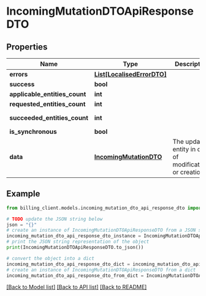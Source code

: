 # IncomingMutationDTOApiResponseDTO


## Properties

Name | Type | Description | Notes
------------ | ------------- | ------------- | -------------
**errors** | [**List[LocalisedErrorDTO]**](LocalisedErrorDTO.md) |  | [optional] 
**success** | **bool** |  | [optional] 
**applicable_entities_count** | **int** |  | [optional] 
**requested_entities_count** | **int** |  | [optional] 
**succeeded_entities_count** | **int** |  | [optional] [readonly] 
**is_synchronous** | **bool** |  | [optional] 
**data** | [**IncomingMutationDTO**](IncomingMutationDTO.md) | The updated entity in case of modifications or creation | [optional] 

## Example

```python
from billing_client.models.incoming_mutation_dto_api_response_dto import IncomingMutationDTOApiResponseDTO

# TODO update the JSON string below
json = "{}"
# create an instance of IncomingMutationDTOApiResponseDTO from a JSON string
incoming_mutation_dto_api_response_dto_instance = IncomingMutationDTOApiResponseDTO.from_json(json)
# print the JSON string representation of the object
print(IncomingMutationDTOApiResponseDTO.to_json())

# convert the object into a dict
incoming_mutation_dto_api_response_dto_dict = incoming_mutation_dto_api_response_dto_instance.to_dict()
# create an instance of IncomingMutationDTOApiResponseDTO from a dict
incoming_mutation_dto_api_response_dto_from_dict = IncomingMutationDTOApiResponseDTO.from_dict(incoming_mutation_dto_api_response_dto_dict)
```
[[Back to Model list]](../README.md#documentation-for-models) [[Back to API list]](../README.md#documentation-for-api-endpoints) [[Back to README]](../README.md)


